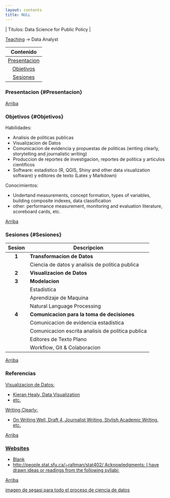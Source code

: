 ```yaml
---
layout: contents
title: NULL
---
```


| Titulos: Data Science for Public Policy |

<a name="Contenido"></a>

[Teaching](../teaching.md) &rarr; Data Analyst

| Contenido |
| :---: |
| [Presentacion](#Presentacion) |
| [Objetivos](#Objetivo) |
| [Sesiones](#Sesiones) |


### Presentacion {#Presentacion}


[Arriba](#Contenido)

### Objetivos {#Objetivos}

Habilidades:
- Analisis de politicas publicas
- Visualizacion de Datos
- Comunicacion de evidencia y propuestas de politicas (writing clearly, storytelling and journalistic writing)
- Produccion de reportes de investigacion, reportes de politica y articulos cientificos
- Software: estadistico (R, QGIS, Shiny and other data visualization software) y editores de texto (Latex y Markdown)

Conocimientos:
- Undertand measurements, concept formation, types of variables, building composite indexes, data classification
- other: performance measurement, monitoring and evaluation literature, scoreboard cards, etc.

[Arriba](#Contenido)

### Sesiones {#Sesiones}

| Sesion       | Descripcion  |
|:-------------:|--------------|
| **1**   | **Transformacion de Datos** |
|         | Ciencia de datos y analisis de politica publica  |
| **2**   | **Visualizacion de Datos** |
| **3**   | **Modelacion**    |
|         | Estadistica       |
|         | Aprendizaje de Maquina       |
|         | Natural Language Processing  |
| **4**   | **Comunicacion para la toma de decisiones**  |
|         | Comunicacion de evidencia estadistica   |
|         | Comunicacion escrita analisis de politica publica  |
|         | Editores de Texto Plano  |
|         | Workflow, Git & Colaboracion  |

[Arriba](#Contenido)

### Referencias

<u>Visualizacion de Datos:<u/>
- Kieran Healy, [Data Visualization](https://www.amazon.com/Data-Visualization-Introduction-Kieran-Healy/dp/0691181624)
- etc.

<u>Writing Clearly:<u/>
- On Writing Well, Draft 4, Journalist Writing, Stylish Academic Writing, etc.

[Arriba](#Contenido)

### Websites
- Blank
- http://people.stat.sfu.ca/~raltman/stat402/
<u>Acknowledgments</u>: I have drawn ideas or readings from the following syllabi:

[Arriba](#Contenido)

[imagen de segasi para todo el proceso de ciencia de datos](http://segasi.com.mx/cursos/mcb/)
